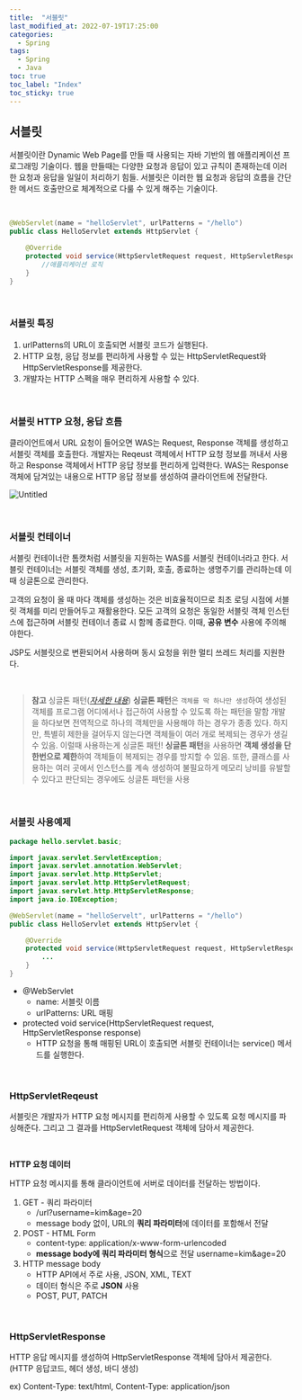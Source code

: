 ```yaml
---
title:  "서블릿"
last_modified_at: 2022-07-19T17:25:00
categories: 
  - Spring
tags:
  - Spring
  - Java
toc: true
toc_label: "Index"
toc_sticky: true
---
```


## 서블릿

서블릿이란 Dynamic Web Page를 만들 때 사용되는 자바 기반의 웹 애플리케이션 프로그래밍 기술이다. 웹을 만들때는 다양한 요청과 응답이 있고 규칙이 존재하는데 이러한 요청과 응답을 일일이 처리하기 힘들. 서블릿은 이러한 웹 요청과 응답의 흐름을 간단한 메서드 호출만으로 체계적으로 다룰 수 있게 해주는 기술이다.

<br>

```java
@WebServlet(name = "helloServlet", urlPatterns = "/hello")
public class HelloServlet extends HttpServlet {

	@Override
	protected void service(HttpServletRequest request, HttpServletResponse response){
		//애플리케이션 로직
	}
}
```

<br>

### 서블릿 특징

1. urlPatterns의 URL이 호출되면 서블릿 코드가 실행된다.
2. HTTP 요청, 응답 정보를 편리하게 사용할 수 있는 HttpServletRequest와 HttpServletResponse를 제공한다.
3. 개발자는 HTTP 스펙을 매우 편리하게 사용할 수 있다.

<br>

### 서블릿 HTTP 요청, 응답 흐름

클라이언트에서 URL 요청이 들어오면 WAS는 Request, Response 객체를 생성하고 서블릿 객체를 호출한다. 개발자는 Reqeust 객체에서 HTTP 요청 정보를 꺼내서 사용하고 Response 객체에서 HTTP 응답 정보를 편리하게 입력한다. WAS는 Response 객체에 담겨있는 내용으로 HTTP 응답 정보를 생성하여 클라이언트에 전달한다.

![Untitled](https://user-images.githubusercontent.com/79130276/179704447-6cdabb93-aede-4930-8191-aecec032373c.png)

<br>

### 서블릿 컨테이너

서블릿 컨테이너란 톰캣처럼 서블릿을 지원하는 WAS를 서블릿 컨테이너라고 한다. 서블릿 컨테이너는 서블릿 객체를 생성, 초기화, 호출, 종료하는 생명주기를 관리하는데 이때 싱글톤으로 관리한다.

고객의 요청이 올 때 마다 객체를 생성하는 것은 비효율적이므로 최초 로딩 시점에 서블릿 객체를 미리 만들어두고 재활용한다. 모든 고객의 요청은 동일한 서블릿 객체 인스턴스에 접근하며 서블릿 컨테이너 종료 시 함께 종료한다. 이때, **공유 변수** 사용에 주의해야한다.

JSP도 서블릿으로 변환되어서 사용하며 동시 요청을 위한 멀티 쓰레드 처리를 지원한다.

<br>

> **참고** 싱글톤 패턴(*[자세한 내용](https://yessm621.github.io/spring/Java-Singleton/)*)
**싱글톤 패턴**은 `객체를 딱 하나만 생성`하여 생성된 객체를 프로그램 어디에서나 접근하여 사용할 수 있도록 하는 패턴을 말함
개발을 하다보면 전역적으로 하나의 객체만을 사용해야 하는 경우가 종종 있다. 하지만, 특별히 제한을 걸어두지 않는다면 객체들이 여러 개로 복제되는 경우가 생길 수 있음. 이럴때 사용하는게 싱글톤 패턴! 
**싱글톤 패턴**을 사용하면 **객체 생성을 단 한번으로 제한**하여 객체들이 복제되는 경우를 방지할 수 있음. 또한, 클래스를 사용하는 여러 곳에서 인스턴스를 계속 생성하여 불필요하게 메모리 낭비를 유발할 수 있다고 판단되는 경우에도 싱글톤 패턴을 사용
> 

<br>

### 서블릿 사용예제

```java
package hello.servlet.basic;

import javax.servlet.ServletException;
import javax.servlet.annotation.WebServlet;
import javax.servlet.http.HttpServlet;
import javax.servlet.http.HttpServletRequest;
import javax.servlet.http.HttpServletResponse;
import java.io.IOException;

@WebServlet(name = "helloServelt", urlPatterns = "/hello")
public class HelloServlet extends HttpServlet {

    @Override
    protected void service(HttpServletRequest request, HttpServletResponse response) throws ServletException, IOException {
        ...
    }
}
```

- @WebServlet
    - name: 서블릿 이름
    - urlPatterns: URL 매핑
- protected void service(HttpServletRequest request, HttpServletResponse response)
    - HTTP 요청을 통해 매핑된 URL이 호출되면 서블릿 컨테이너는 service() 메서드를 실행한다.

<br>

### HttpServletReqeust

서블릿은 개발자가 HTTP 요청 메시지를 편리하게 사용할 수 있도록 요청 메시지를 파싱해준다. 그리고 그 결과를 HttpServletRequest 객체에 담아서 제공한다.

<br>

**HTTP 요청 데이터**

HTTP 요청 메시지를 통해 클라이언트에 서버로 데이터를 전달하는 방법이다.

1. GET - 쿼리 파라미터
    - /url?username=kim&age=20
    - message body 없이, URL의 **쿼리 파라미터**에 데이터를 포함해서 전달
2. POST - HTML Form
    - content-type: application/x-www-form-urlencoded
    - **message body에 쿼리 파라미터 형식**으로 전달 username=kim&age=20
3. HTTP message body
    - HTTP API에서 주로 사용, JSON, XML, TEXT
    - 데이터 형식은 주로 **JSON** 사용
    - POST, PUT, PATCH

<br>

### HttpServletResponse

HTTP 응답 메시지를 생성하여 HttpServletResponse 객체에 담아서 제공한다. (HTTP 응답코드, 헤더 생성, 바디 생성) 

ex) Content-Type: text/html, Content-Type: application/json